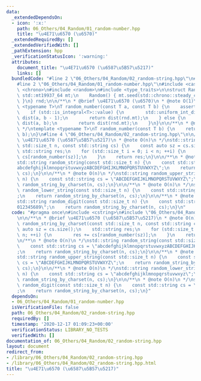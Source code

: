 ```yaml
---
data:
  _extendedDependsOn:
  - icon: ':x:'
    path: 06_Others/04_Random/01_random-number.hpp
    title: "\u4E71\u6570 (\u6570)"
  _extendedRequiredBy: []
  _extendedVerifiedWith: []
  _pathExtension: hpp
  _verificationStatusIcon: ':warning:'
  attributes:
    document_title: "\u4E71\u6570 (\u6587\u5B57\u5217)"
    links: []
  bundledCode: "#line 2 \"06_Others/04_Random/02_random-string.hpp\"\n#include <cstring>\n\
    #line 2 \"06_Others/04_Random/01_random-number.hpp\"\n#include <cassert>\n#include\
    \ <chrono>\n#include <random>\n#include <type_traits>\n\nstruct Random {\n   \
    \ std::mt19937_64 mt;\n    Random() { mt.seed(std::chrono::steady_clock::now().time_since_epoch().count());\
    \ }\n} rnd;\n\n/**\n * @brief \u4E71\u6570 (\u6570)\n * @note O(1)\n */\ntemplate\
    \ <typename T>\nT random_number(const T a, const T b) {\n    assert(a < b);\n\
    \    if (std::is_integral<T>::value) {\n        std::uniform_int_distribution<T>\
    \ dist(a, b - 1);\n        return dist(rnd.mt);\n    } else {\n        std::uniform_real_distribution<>\
    \ dist(a, b);\n        return dist(rnd.mt);\n    }\n}\n\n/**\n * @note O(1)\n\
    \ */\ntemplate <typename T>\nT random_number(const T b) {\n    return random_number(T(0),\
    \ b);\n}\n#line 4 \"06_Others/04_Random/02_random-string.hpp\"\n\n/**\n * @brief\
    \ \u4E71\u6570 (\u6587\u5B57\u5217)\n * @note O(n)\n */\nstd::string random_string_by_charset(const\
    \ std::size_t n, const std::string cs) {\n    const auto sz = cs.size();\n   \
    \ std::string res;\n    for (std::size_t i = 0; i < n; ++i) {\n        res +=\
    \ cs[random_number(sz)];\n    }\n    return res;\n}\n\n/**\n * @note O(n)\n */\n\
    std::string random_string(const std::size_t n) {\n    const std::string cs = \"\
    abcdefghijklmnopqrstuvwxyzABCDEFGHIJKLMNOPQRSTUVWXYZ\";\n    return random_string_by_charset(n,\
    \ cs);\n}\n\n/**\n * @note O(n)\n */\nstd::string random_upper_string(const std::size_t\
    \ n) {\n    const std::string cs = \"ABCDEFGHIJKLMNOPQRSTUVWXYZ\";\n    return\
    \ random_string_by_charset(n, cs);\n}\n\n/**\n * @note O(n)\n */\nstd::string\
    \ random_lower_string(const std::size_t n) {\n    const std::string cs = \"abcdefghijklmnopqrstuvwxyz\"\
    ;\n    return random_string_by_charset(n, cs);\n}\n\n/**\n * @note O(n)\n */\n\
    std::string random_digit(const std::size_t n) {\n    const std::string cs = \"\
    012345689\";\n    return random_string_by_charset(n, cs);\n}\n"
  code: "#pragma once\n#include <cstring>\n#include \"06_Others/04_Random/01_random-number.hpp\"\
    \n\n/**\n * @brief \u4E71\u6570 (\u6587\u5B57\u5217)\n * @note O(n)\n */\nstd::string\
    \ random_string_by_charset(const std::size_t n, const std::string cs) {\n    const\
    \ auto sz = cs.size();\n    std::string res;\n    for (std::size_t i = 0; i <\
    \ n; ++i) {\n        res += cs[random_number(sz)];\n    }\n    return res;\n}\n\
    \n/**\n * @note O(n)\n */\nstd::string random_string(const std::size_t n) {\n\
    \    const std::string cs = \"abcdefghijklmnopqrstuvwxyzABCDEFGHIJKLMNOPQRSTUVWXYZ\"\
    ;\n    return random_string_by_charset(n, cs);\n}\n\n/**\n * @note O(n)\n */\n\
    std::string random_upper_string(const std::size_t n) {\n    const std::string\
    \ cs = \"ABCDEFGHIJKLMNOPQRSTUVWXYZ\";\n    return random_string_by_charset(n,\
    \ cs);\n}\n\n/**\n * @note O(n)\n */\nstd::string random_lower_string(const std::size_t\
    \ n) {\n    const std::string cs = \"abcdefghijklmnopqrstuvwxyz\";\n    return\
    \ random_string_by_charset(n, cs);\n}\n\n/**\n * @note O(n)\n */\nstd::string\
    \ random_digit(const std::size_t n) {\n    const std::string cs = \"012345689\"\
    ;\n    return random_string_by_charset(n, cs);\n}"
  dependsOn:
  - 06_Others/04_Random/01_random-number.hpp
  isVerificationFile: false
  path: 06_Others/04_Random/02_random-string.hpp
  requiredBy: []
  timestamp: '2020-12-17 01:09:23+00:00'
  verificationStatus: LIBRARY_NO_TESTS
  verifiedWith: []
documentation_of: 06_Others/04_Random/02_random-string.hpp
layout: document
redirect_from:
- /library/06_Others/04_Random/02_random-string.hpp
- /library/06_Others/04_Random/02_random-string.hpp.html
title: "\u4E71\u6570 (\u6587\u5B57\u5217)"
---
```

